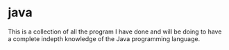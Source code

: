 # java
This is a collection of all the program I have done and will be doing to have a complete indepth knowledge of the Java programming language.
